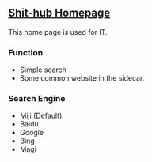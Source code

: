 ## [Shit-hub Homepage](https://shit-hub.github.io)
This home page is used for IT. 
### Function
- Simple search
- Some common website in the sidecar.
### Search Engine
- Miji (Default)
- Baidu
- Google
- Bing
- Magi